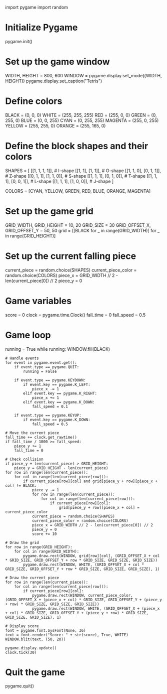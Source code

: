 import pygame
import random

# Initialize Pygame
pygame.init()

# Set up the game window
WIDTH, HEIGHT = 800, 600
WINDOW = pygame.display.set_mode((WIDTH, HEIGHT))
pygame.display.set_caption("Tetris")

# Define colors
BLACK = (0, 0, 0)
WHITE = (255, 255, 255)
RED = (255, 0, 0)
GREEN = (0, 255, 0)
BLUE = (0, 0, 255)
CYAN = (0, 255, 255)
MAGENTA = (255, 0, 255)
YELLOW = (255, 255, 0)
ORANGE = (255, 165, 0)

# Define the block shapes and their colors
SHAPES = [
    [[1, 1, 1, 1]],                     # I-shape
    [[1, 1], [1, 1]],                   # O-shape
    [[1, 1, 0], [0, 1, 1]],             # Z-shape
    [[0, 1, 1], [1, 1, 0]],             # S-shape
    [[1, 1, 1], [0, 1, 0]],             # T-shape
    [[1, 1, 1], [0, 0, 1]],             # L-shape
    [[1, 1, 1], [1, 0, 0]],             # J-shape
]

COLORS = [CYAN, YELLOW, GREEN, RED, BLUE, ORANGE, MAGENTA]

# Set up the game grid
GRID_WIDTH, GRID_HEIGHT = 10, 20
GRID_SIZE = 30
GRID_OFFSET_X, GRID_OFFSET_Y = 50, 50
grid = [[BLACK for _ in range(GRID_WIDTH)] for _ in range(GRID_HEIGHT)]

# Set up the current falling piece
current_piece = random.choice(SHAPES)
current_piece_color = random.choice(COLORS)
piece_x = GRID_WIDTH // 2 - len(current_piece[0]) // 2
piece_y = 0

# Game variables
score = 0
clock = pygame.time.Clock()
fall_time = 0
fall_speed = 0.5

# Game loop
running = True
while running:
    WINDOW.fill(BLACK)

    # Handle events
    for event in pygame.event.get():
        if event.type == pygame.QUIT:
            running = False

        if event.type == pygame.KEYDOWN:
            if event.key == pygame.K_LEFT:
                piece_x -= 1
            elif event.key == pygame.K_RIGHT:
                piece_x += 1
            elif event.key == pygame.K_DOWN:
                fall_speed = 0.1

        if event.type == pygame.KEYUP:
            if event.key == pygame.K_DOWN:
                fall_speed = 0.5

    # Move the current piece
    fall_time += clock.get_rawtime()
    if fall_time / 1000 >= fall_speed:
        piece_y += 1
        fall_time = 0

    # Check collision
    if piece_y + len(current_piece) > GRID_HEIGHT:
        piece_y = GRID_HEIGHT - len(current_piece)
    for row in range(len(current_piece)):
        for col in range(len(current_piece[row])):
            if current_piece[row][col] and grid[piece_y + row][piece_x + col] != BLACK:
                piece_y -= 1
                for row in range(len(current_piece)):
                    for col in range(len(current_piece[row])):
                        if current_piece[row][col]:
                            grid[piece_y + row][piece_x + col] = current_piece_color
                current_piece = random.choice(SHAPES)
                current_piece_color = random.choice(COLORS)
                piece_x = GRID_WIDTH // 2 - len(current_piece[0]) // 2
                piece_y = 0
                score += 10

    # Draw the grid
    for row in range(GRID_HEIGHT):
        for col in range(GRID_WIDTH):
            pygame.draw.rect(WINDOW, grid[row][col], (GRID_OFFSET_X + col * GRID_SIZE, GRID_OFFSET_Y + row * GRID_SIZE, GRID_SIZE, GRID_SIZE))
            pygame.draw.rect(WINDOW, WHITE, (GRID_OFFSET_X + col * GRID_SIZE, GRID_OFFSET_Y + row * GRID_SIZE, GRID_SIZE, GRID_SIZE), 1)

    # Draw the current piece
    for row in range(len(current_piece)):
        for col in range(len(current_piece[row])):
            if current_piece[row][col]:
                pygame.draw.rect(WINDOW, current_piece_color, (GRID_OFFSET_X + (piece_x + col) * GRID_SIZE, GRID_OFFSET_Y + (piece_y + row) * GRID_SIZE, GRID_SIZE, GRID_SIZE))
                pygame.draw.rect(WINDOW, WHITE, (GRID_OFFSET_X + (piece_x + col) * GRID_SIZE, GRID_OFFSET_Y + (piece_y + row) * GRID_SIZE, GRID_SIZE, GRID_SIZE), 1)

    # Display score
    font = pygame.font.SysFont(None, 36)
    text = font.render("Score: " + str(score), True, WHITE)
    WINDOW.blit(text, (50, 20))

    pygame.display.update()
    clock.tick(30)

# Quit the game
pygame.quit()
